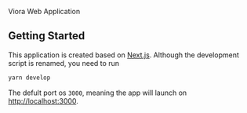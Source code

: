 Viora Web Application

## Getting Started

This application is created based on [Next.js](https://nextjs.org). Although the development script is renamed, you need to run

```bash
yarn develop
```

The defult port os `3000`, meaning the app will launch on [http://localhost:3000](http://localhost:3000).
